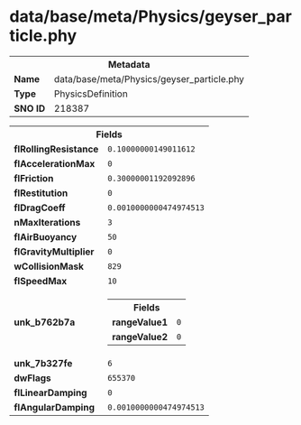 <h1>data/base/meta/Physics/geyser_particle.phy</h1><table><tr><th colspan="100%">Metadata</th></tr><tr><td><b>Name</b></td><td>data/base/meta/Physics/geyser_particle.phy</td></tr><tr><td><b>Type</b></td><td>PhysicsDefinition</td></tr><tr><td><b>SNO ID</b></td><td>218387</td></tr></table>

<table><tr><th colspan="100%">Fields</th></tr><tr><td><b>flRollingResistance</b></td><td><code>0.10000000149011612</code></td></tr><tr><td><b>flAccelerationMax</b></td><td><code>0</code></td></tr><tr><td><b>flFriction</b></td><td><code>0.30000001192092896</code></td></tr><tr><td><b>flRestitution</b></td><td><code>0</code></td></tr><tr><td><b>flDragCoeff</b></td><td><code>0.0010000000474974513</code></td></tr><tr><td><b>nMaxIterations</b></td><td><code>3</code></td></tr><tr><td><b>flAirBuoyancy</b></td><td><code>50</code></td></tr><tr><td><b>flGravityMultiplier</b></td><td><code>0</code></td></tr><tr><td><b>wCollisionMask</b></td><td><code>829</code></td></tr><tr><td><b>flSpeedMax</b></td><td><code>10</code></td></tr><tr><td><b>unk_b762b7a</b></td><td><table><tr><th colspan="100%">Fields</th></tr><tr><td><b>rangeValue1</b></td><td><code>0</code></td></tr><tr><td><b>rangeValue2</b></td><td><code>0</code></td></tr></table>

</td></tr><tr><td><b>unk_7b327fe</b></td><td><code>6</code></td></tr><tr><td><b>dwFlags</b></td><td><code>655370</code></td></tr><tr><td><b>flLinearDamping</b></td><td><code>0</code></td></tr><tr><td><b>flAngularDamping</b></td><td><code>0.0010000000474974513</code></td></tr></table>

